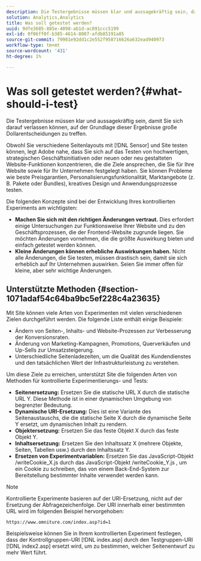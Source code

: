 ```yaml
---
description: Die Testergebnisse müssen klar und aussagekräftig sein, damit Sie sich darauf verlassen können, auf der Grundlage dieser Ergebnisse große Dollarentscheidungen zu treffen.
solution: Analytics,Analytics
title: Was soll getestet werden?
uuid: 9dfe3685-885e-4098-ab1d-ac891ccc5199
exl-id: 0f06ff0f-b385-4614-8007-afdb85191a85
source-git-commit: 79981e92dd1c2e552f958716626a632ead940973
workflow-type: tm+mt
source-wordcount: '431'
ht-degree: 1%

---
```


# Was soll getestet werden?{#what-should-i-test}

Die Testergebnisse müssen klar und aussagekräftig sein, damit Sie sich darauf verlassen können, auf der Grundlage dieser Ergebnisse große Dollarentscheidungen zu treffen.

Obwohl Sie verschiedene Seitenlayouts mit [!DNL Sensor] und Site testen können, legt Adobe nahe, dass Sie sich auf das Testen von hochwertigen, strategischen Geschäftsinitiativen oder neuen oder neu gestalteten Website-Funktionen konzentrieren, die die Ziele ansprechen, die Sie für Ihre Website sowie für Ihr Unternehmen festgelegt haben. Sie können Probleme wie beste Preisgarantien, Personalisierungsfunktionalität, Marktangebote (z. B. Pakete oder Bundles), kreatives Design und Anwendungsprozesse testen.

Die folgenden Konzepte sind bei der Entwicklung Ihres kontrollierten Experiments am wichtigsten:

* **Machen Sie sich mit den richtigen Änderungen vertraut.** Dies erfordert einige Untersuchungen zur Funktionsweise Ihrer Website und zu den Geschäftsprozessen, die der Frontend-Website zugrunde liegen. Sie möchten Änderungen vornehmen, die die größte Auswirkung bieten und einfach getestet werden können.
* **Kleine Änderungen können erhebliche Auswirkungen haben.** Nicht alle Änderungen, die Sie testen, müssen drastisch sein, damit sie sich erheblich auf Ihr Unternehmen auswirken. Seien Sie immer offen für kleine, aber sehr wichtige Änderungen.

## Unterstützte Methoden {#section-1071adaf54c64ba9bc5ef228c4a23635}

Mit Site können viele Arten von Experimenten mit vielen verschiedenen Zielen durchgeführt werden. Die folgende Liste enthält einige Beispiele:

* Ändern von Seiten-, Inhalts- und Website-Prozessen zur Verbesserung der Konversionsraten.
* Änderung von Marketing-Kampagnen, Promotions, Querverkäufen und Up-Sells zur Umsatzsteigerung.
* Unterschiedliche Seitenladezeiten, um die Qualität des Kundendienstes und den tatsächlichen Wert der Infrastrukturleistung zu verstehen.

Um diese Ziele zu erreichen, unterstützt Site die folgenden Arten von Methoden für kontrollierte Experimentierungs- und Tests:

* **Seitenersetzung:**  Ersetzen Sie die statische URL X durch die statische URL Y. Diese Methode ist in einer dynamischen Umgebung von begrenzter Bedeutung.
* **Dynamische URI-Ersetzung:** Dies ist eine Variante des Seitenaustauschs, die die statische Seite X durch die dynamische Seite Y ersetzt, um dynamischen Inhalt zu rendern.
* **Objektersetzung:**  Ersetzen Sie das feste Objekt X durch das feste Objekt Y.
* **Inhaltsersetzung:** Ersetzen Sie den Inhaltssatz X (mehrere Objekte, Seiten, Tabellen usw.) durch den Inhaltssatz Y.
* **Ersetzen von Experimentvariablen:**  Ersetzen Sie das JavaScript-Objekt /writeCookie_X.js durch das JavaScript-Objekt /writeCookie_Y.js , um ein Cookie zu schreiben, das von einem Back-End-System zur Bereitstellung bestimmter Inhalte verwendet werden kann.

>[!NOTE]
>
>Kontrollierte Experimente basieren auf der URI-Ersetzung, nicht auf der Ersetzung der Abfragezeichenfolge. Der URI innerhalb einer bestimmten URL wird im folgenden Beispiel hervorgehoben:
>
>`https://www.omniture.com/index.asp?id=1`
>
>Beispielsweise können Sie in Ihrem kontrollierten Experiment festlegen, dass der Kontrollgruppen-URI [!DNL index.asp] durch den Testgruppen-URI [!DNL index2.asp] ersetzt wird, um zu bestimmen, welcher Seitenentwurf zu mehr Wert führt.
